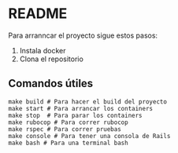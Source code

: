 # README
Para arranncar el proyecto sigue estos pasos:

1. Instala docker
2. Clona el repositorio

## Comandos útiles
```
make build # Para hacer el build del proyecto
make start # Para arrancar los containers
make stop  # Para parar los containers
make rubocop # Para correr rubocop 
make rspec # Para correr pruebas
make console # Para tener una consola de Rails
make bash # Para una terminal bash
```
